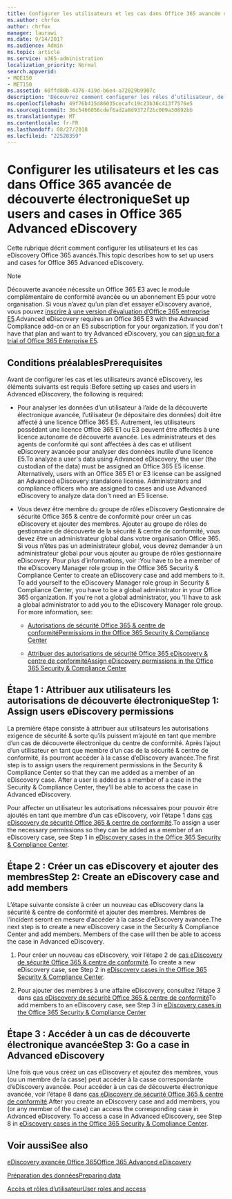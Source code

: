 ```yaml
---
title: Configurer les utilisateurs et les cas dans Office 365 avancée de découverte électronique
ms.author: chrfox
author: chrfox
manager: laurawi
ms.date: 9/14/2017
ms.audience: Admin
ms.topic: article
ms.service: o365-administration
localization_priority: Normal
search.appverid:
- MOE150
- MET150
ms.assetid: 60ffd80b-4376-419d-b6e4-a72029b9907c
description: 'Découvrez comment configurer les rôles d’utilisateur, de créer des cas et affecter des utilisateurs au cas dans Office 365 avancée de découverte électronique.  '
ms.openlocfilehash: 49f76b415d86035cecafc19c23b36c413f7576e5
ms.sourcegitcommit: 36c5466056cdef6ad2a8d9372f2bc009a30892bb
ms.translationtype: MT
ms.contentlocale: fr-FR
ms.lasthandoff: 08/27/2018
ms.locfileid: "22528359"
---
```

# <a name="set-up-users-and-cases-in-office-365-advanced-ediscovery"></a><span data-ttu-id="dfe96-103">Configurer les utilisateurs et les cas dans Office 365 avancée de découverte électronique</span><span class="sxs-lookup"><span data-stu-id="dfe96-103">Set up users and cases in Office 365 Advanced eDiscovery</span></span>

<span data-ttu-id="dfe96-104">Cette rubrique décrit comment configurer les utilisateurs et les cas eDiscovery Office 365 avancés.</span><span class="sxs-lookup"><span data-stu-id="dfe96-104">This topic describes how to set up users and cases for Office 365 Advanced eDiscovery.</span></span>
  
> [!NOTE]
> <span data-ttu-id="dfe96-p101">Découverte avancée nécessite un Office 365 E3 avec le module complémentaire de conformité avancée ou un abonnement E5 pour votre organisation. Si vous n’avez qu’un plan d’et essayer eDiscovery avancé, vous pouvez [inscrire à une version d’évaluation d’Office 365 entreprise E5](https://go.microsoft.com/fwlink/p/?LinkID=698279).</span><span class="sxs-lookup"><span data-stu-id="dfe96-p101">Advanced eDiscovery requires an Office 365 E3 with the Advanced Compliance add-on or an E5 subscription for your organization. If you don't have that plan and want to try Advanced eDiscovery, you can [sign up for a trial of Office 365 Enterprise E5](https://go.microsoft.com/fwlink/p/?LinkID=698279).</span></span> 
  
## <a name="prerequisites"></a><span data-ttu-id="dfe96-107">Conditions préalables</span><span class="sxs-lookup"><span data-stu-id="dfe96-107">Prerequisites</span></span>

<span data-ttu-id="dfe96-108">Avant de configurer les cas et les utilisateurs avancé eDiscovery, les éléments suivants est requis :</span><span class="sxs-lookup"><span data-stu-id="dfe96-108">Before setting up cases and users in Advanced eDiscovery, the following is required:</span></span>
  
- <span data-ttu-id="dfe96-p102">Pour analyser les données d’un utilisateur à l’aide de la découverte électronique avancée, l’utilisateur (le dépositaire des données) doit être affecté à une licence Office 365 E5. Autrement, les utilisateurs possédant une licence Office 365 E1 ou E3 peuvent être affectés à une licence autonome de découverte avancée. Les administrateurs et des agents de conformité qui sont affectées à des cas et utilisent eDiscovery avancée pour analyser des données inutile d’une licence E5.</span><span class="sxs-lookup"><span data-stu-id="dfe96-p102">To analyze a user's data using Advanced eDiscovery, the user (the custodian of the data) must be assigned an Office 365 E5 license. Alternatively, users with an Office 365 E1 or E3 license can be assigned an Advanced eDiscovery standalone license. Administrators and compliance officers who are assigned to cases and use Advanced eDiscovery to analyze data don't need an E5 license.</span></span> 
    
- <span data-ttu-id="dfe96-p103">Vous devez être membre du groupe de rôles eDiscovery Gestionnaire de sécurité Office 365 &amp; centre de conformité pour créer un cas eDiscovery et ajouter des membres. Ajouter au groupe de rôles de gestionnaire de découverte de la sécurité &amp; centre de conformité, vous devez être un administrateur global dans votre organisation Office 365. Si vous n’êtes pas un administrateur global, vous devrez demander à un administrateur global pour vous ajouter au groupe de rôles gestionnaire eDiscovery. Pour plus d’informations, voir :</span><span class="sxs-lookup"><span data-stu-id="dfe96-p103">You have to be a member of the eDiscovery Manager role group in the Office 365 Security &amp; Compliance Center to create an eDiscovery case and add members to it. To add yourself to the eDiscovery Manager role group in Security &amp; Compliance Center, you have to be a global administrator in your Office 365 organization. If you're not a global administrator, you 'll have to ask a global administrator to add you to the eDiscovery Manager role group. For more information, see:</span></span>
    
  - [<span data-ttu-id="dfe96-116">Autorisations de sécurité Office 365 &amp; centre de conformité</span><span class="sxs-lookup"><span data-stu-id="dfe96-116">Permissions in the Office 365 Security &amp; Compliance Center</span></span>](permissions-in-the-security-and-compliance-center.md)
    
  - [<span data-ttu-id="dfe96-117">Attribuer des autorisations de sécurité Office 365 eDiscovery &amp; centre de conformité</span><span class="sxs-lookup"><span data-stu-id="dfe96-117">Assign eDiscovery permissions in the Office‍ 365 Security &amp; Compliance Center</span></span>](assign-ediscovery-permissions.md)
    
## <a name="step-1-assign-users-ediscovery-permissions"></a><span data-ttu-id="dfe96-118">Étape 1 : Attribuer aux utilisateurs les autorisations de découverte électronique</span><span class="sxs-lookup"><span data-stu-id="dfe96-118">Step 1: Assign users eDiscovery permissions</span></span>

<span data-ttu-id="dfe96-p104">La première étape consiste à attribuer aux utilisateurs les autorisations exigence de sécurité &amp; sorte qu’ils puissent m’ajouté en tant que membre d’un cas de découverte électronique du centre de conformité. Après l’ajout d’un utilisateur en tant que membre d’un cas de la sécurité &amp; centre de conformité, ils pourront accéder à la casse d’eDiscovery avancée.</span><span class="sxs-lookup"><span data-stu-id="dfe96-p104">The first step is to assign users the requirement permissions in the Security &amp; Compliance Center so that they can me added as a member of an eDiscovery case. After a user is added as a member of a case in the Security &amp; Compliance Center, they'll be able to access the case in Advanced eDiscovery.</span></span>
  
<span data-ttu-id="dfe96-121">Pour affecter un utilisateur les autorisations nécessaires pour pouvoir être ajoutés en tant que membre d’un cas eDiscovery, voir l’étape 1 dans [cas eDiscovery de sécurité Office 365 &amp; centre de conformité](ediscovery-cases.md#step-1-assign-ediscovery-permissions-to-potential-case-members).</span><span class="sxs-lookup"><span data-stu-id="dfe96-121">To assign a user the necessary permissions so they can be added as a member of an eDiscovery case, see Step 1 in [eDiscovery cases in the Office 365 Security &amp; Compliance Center](ediscovery-cases.md#step-1-assign-ediscovery-permissions-to-potential-case-members).</span></span>
  
## <a name="step-2-create-an-ediscovery-case-and-add-members"></a><span data-ttu-id="dfe96-122">Étape 2 : Créer un cas eDiscovery et ajouter des membres</span><span class="sxs-lookup"><span data-stu-id="dfe96-122">Step 2: Create an eDiscovery case and add members</span></span>

<span data-ttu-id="dfe96-p105">L’étape suivante consiste à créer un nouveau cas eDiscovery dans la sécurité &amp; centre de conformité et ajouter des membres. Membres de l’incident seront en mesure d’accéder à la casse d’eDiscovery avancée.</span><span class="sxs-lookup"><span data-stu-id="dfe96-p105">The next step is to create a new eDiscovery case in the Security &amp; Compliance Center and add members. Members of the case will then be able to access the case in Advanced eDiscovery.</span></span>
  
1. <span data-ttu-id="dfe96-125">Pour créer un nouveau cas eDiscovery, voir l’étape 2 de [cas eDiscovery de sécurité Office 365 &amp; centre de conformité](ediscovery-cases.md#step-2-create-a-new-case).</span><span class="sxs-lookup"><span data-stu-id="dfe96-125">To create a new eDiscovery case, see Step 2 in [eDiscovery cases in the Office 365 Security &amp; Compliance Center](ediscovery-cases.md#step-2-create-a-new-case).</span></span>
    
2. <span data-ttu-id="dfe96-126">Pour ajouter des membres à une affaire eDiscovery, consultez l’étape 3 dans [cas eDiscovery de sécurité Office 365 &amp; centre de conformité](ediscovery-cases.md#step-3-add-members-to-a-case)</span><span class="sxs-lookup"><span data-stu-id="dfe96-126">To add members to an eDiscovery case, see Step 3 in [eDiscovery cases in the Office 365 Security &amp; Compliance Center](ediscovery-cases.md#step-3-add-members-to-a-case)</span></span>
    
## <a name="step-3-go-a-case-in-advanced-ediscovery"></a><span data-ttu-id="dfe96-127">Étape 3 : Accéder à un cas de découverte électronique avancée</span><span class="sxs-lookup"><span data-stu-id="dfe96-127">Step 3: Go a case in Advanced eDiscovery</span></span>

<span data-ttu-id="dfe96-p106">Une fois que vous créez un cas eDiscovery et ajoutez des membres, vous (ou un membre de la casse) peut accéder à la casse correspondante d’eDiscovery avancée. Pour accéder à un cas de découverte électronique avancée, voir l’étape 8 dans [cas eDiscovery de sécurité Office 365 &amp; centre de conformité](ediscovery-cases.md#step-8-go-to-the-case-in-advanced-ediscovery).</span><span class="sxs-lookup"><span data-stu-id="dfe96-p106">After you create an eDiscovery case and add members, you (or any member of the case) can access the corresponding case in Advanced eDiscovery. To access a case in Advanced eDiscovery, see Step 8 in [eDiscovery cases in the Office 365 Security &amp; Compliance Center](ediscovery-cases.md#step-8-go-to-the-case-in-advanced-ediscovery).</span></span>
  
## <a name="see-also"></a><span data-ttu-id="dfe96-130">Voir aussi</span><span class="sxs-lookup"><span data-stu-id="dfe96-130">See also</span></span>

[<span data-ttu-id="dfe96-131">eDiscovery avancée Office 365</span><span class="sxs-lookup"><span data-stu-id="dfe96-131">Office 365 Advanced eDiscovery</span></span>](office-365-advanced-ediscovery.md)
  
[<span data-ttu-id="dfe96-132">Préparation des données</span><span class="sxs-lookup"><span data-stu-id="dfe96-132">Preparing data</span></span>](prepare-data-for-advanced-ediscovery.md)
  
[<span data-ttu-id="dfe96-133">Accès et rôles d’utilisateur</span><span class="sxs-lookup"><span data-stu-id="dfe96-133">User roles and access</span></span>](user-roles-and-access-in-advanced-ediscovery.md)

